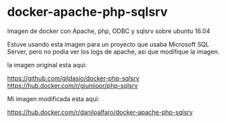 # docker-apache-php-sqlsrv
Imagen de docker con Apache, php, ODBC y sqlsrv sobre ubuntu 16.04

Estuve usando esta imagen para un proyecto que usaba Microsoft SQL Server, pero no podia ver los logs de apache, asi que modifique la imagen.

la imagen original esta aqui:

https://github.com/gildasio/docker-php-sqlsrv
https://hub.docker.com/r/gjuniioor/php-sqlsrv

Mi imagen modificada esta aqui:

https://hub.docker.com/r/daniloalfaro/docker-apache-php-sqlsrv
